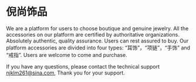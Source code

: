 # 倪尚饰品

We are a platform for users to choose boutique and genuine jewelry. All the accessories on our platform are certified by authoritative organizations. Absolutely authentic, quality assurance. Users can rest assured to buy. Our platform accessories are divided into four types: “耳饰”，“项链”，“手饰” and “戒指”. Users are welcome to come and purchase.

If you have any questions, please contact the technical support njklm261@sina.com, Thank you for your support.
